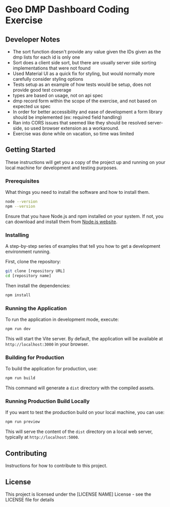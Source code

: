 # Geo DMP Dashboard Coding Exercise

## Developer Notes

- The sort function doesn't provide any value given the IDs given as the dmp lists for each id is only one
- Sort does a client side sort, but there are usually server side sorting implementations that were not found
- Used Material UI as a quick fix for styling, but would normally more carefully consider styling options
- Tests setup as an example of how tests would be setup, does not provide good test coverage
- types are based on usage, not on api spec
- dmp record form within the scope of the exercise, and not based on expected ux spec
- In order for better accessibility and ease of development a form library should be implemented (ex: required field handling)
- Ran into CORS issues that seemed like they should be resolved server-side, so used browser extension as a workaround.
- Exercise was done while on vacation, so time was limited

## Getting Started

These instructions will get you a copy of the project up and running on your local machine for development and testing purposes.

### Prerequisites

What things you need to install the software and how to install them.

```bash
node --version
npm --version
```

Ensure that you have Node.js and npm installed on your system. If not, you can download and install them from [Node.js website](https://nodejs.org/).

### Installing

A step-by-step series of examples that tell you how to get a development environment running.

First, clone the repository:

```bash
git clone [repository URL]
cd [repository name]
```

Then install the dependencies:

```bash
npm install
```

### Running the Application

To run the application in development mode, execute:

```bash
npm run dev
```

This will start the Vite server. By default, the application will be available at `http://localhost:3000` in your browser.

### Building for Production

To build the application for production, use:

```bash
npm run build
```

This command will generate a `dist` directory with the compiled assets.

### Running Production Build Locally

If you want to test the production build on your local machine, you can use:

```bash
npm run preview
```

This will serve the content of the `dist` directory on a local web server, typically at `http://localhost:5000`.

## Contributing

Instructions for how to contribute to this project.

## License

This project is licensed under the [LICENSE NAME] License - see the LICENSE file for details
